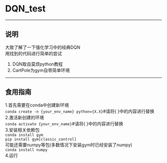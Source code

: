 # DQN_test  

***
## 说明  
大致了解了一下强化学习中的经典DQN  
用找到的代码进行简单的尝试  
1. DQN取自莫烦python教程
2. CartPole为gym自带简单环境


***
## 食用指南  
1.首先需要在conda中创建新环境  
```conda create -n {your_env_name} python={X.X}```#请将{ }中的内容进行替换  
2.激活新创建的环境  
```conda activate {your_env_name}```#请将{ }中的内容进行替换  
3.安装相关依赖包  
```conda install gym```  
```pip install gym[classic_control]```  
可能还需要numpy等包(多数情况下安装gym时已经安装了numpy)  
```conda install numpy```  
4.运行